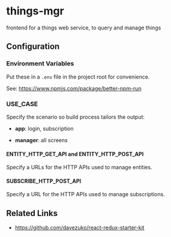 # things-mgr

frontend for a things web service, to query and manage things


## Configuration


### Environment Variables


Put these in a `.env` file in the project root for convenience.

See: https://www.npmjs.com/package/better-npm-run


### USE_CASE

Specify the scenario so build process tailors the output:

- **app**: login, subscription

- **manager**: all screens


#### ENTITY_HTTP_GET_API and ENTITY_HTTP_POST_API

Specify a URLs for the HTTP APIs used to manage entities.


#### SUBSCRIBE_HTTP_POST_API

Specify a URL for the HTTP APIs used to manage subscriptions.


## Related Links

- https://github.com/davezuko/react-redux-starter-kit
